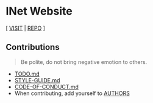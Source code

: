 # INet Website

[ [VISIT](https://inet.cicada-lang.org)
| [REPO](https://github.com/cicada-lang/inet) ]

## Contributions

> Be polite, do not bring negative emotion to others.

- [TODO.md](TODO.md)
- [STYLE-GUIDE.md](STYLE-GUIDE.md)
- [CODE-OF-CONDUCT.md](CODE-OF-CONDUCT.md)
- When contributing, add yourself to [AUTHORS](AUTHORS)
